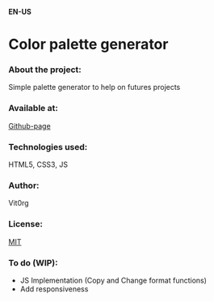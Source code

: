 **EN-US** 
# Color palette generator

### About the project: 
Simple palette generator to help on futures projects

### Available at:
[Github-page](https://vit0rg.github.io/color-palette-generator/)

### Technologies used:
HTML5, CSS3, JS

### Author:
Vit0rg

### License:
[MIT](https://github.com/Vit0rg/color-palette-generator/blob/master/LICENSE.md)

### To do (WIP):
- JS Implementation (Copy and Change format functions)
- Add responsiveness